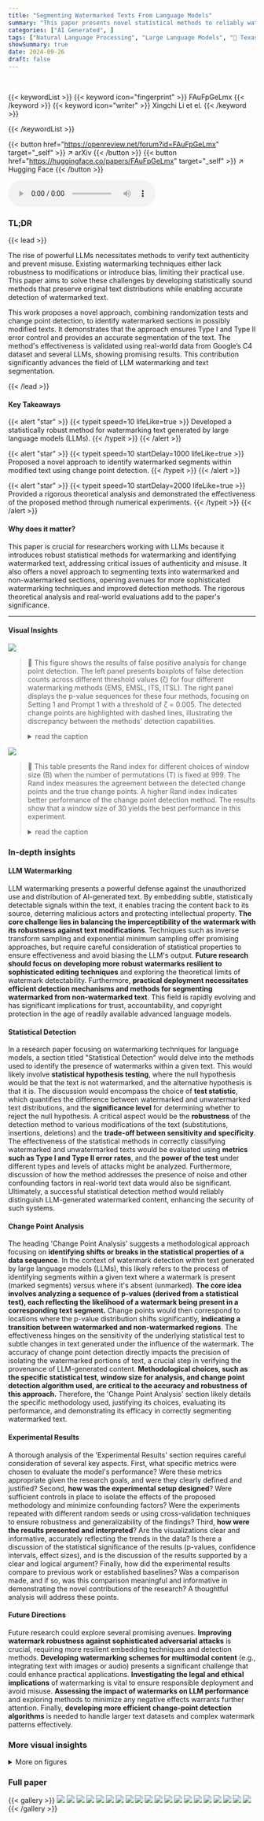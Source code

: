 ```yaml
---
title: "Segmenting Watermarked Texts From Language Models"
summary: "This paper presents novel statistical methods to reliably watermark and segment LLMs-generated text, ensuring source traceability even after user modifications."
categories: ["AI Generated", ]
tags: ["Natural Language Processing", "Large Language Models", "🏢 Texas A&M University",]
showSummary: true
date: 2024-09-26
draft: false
---
```


<br>

{{< keywordList >}}
{{< keyword icon="fingerprint" >}} FAuFpGeLmx {{< /keyword >}}
{{< keyword icon="writer" >}} Xingchi Li et el. {{< /keyword >}}
 
{{< /keywordList >}}

{{< button href="https://openreview.net/forum?id=FAuFpGeLmx" target="_self" >}}
↗ arXiv
{{< /button >}}
{{< button href="https://huggingface.co/papers/FAuFpGeLmx" target="_self" >}}
↗ Hugging Face
{{< /button >}}



<audio controls>
    <source src="https://ai-paper-reviewer.com/FAuFpGeLmx/podcast.wav" type="audio/wav">
    Your browser does not support the audio element.
</audio>


### TL;DR


{{< lead >}}

The rise of powerful LLMs necessitates methods to verify text authenticity and prevent misuse. Existing watermarking techniques either lack robustness to modifications or introduce bias, limiting their practical use. This paper aims to solve these challenges by developing statistically sound methods that preserve original text distributions while enabling accurate detection of watermarked text.

This work proposes a novel approach, combining randomization tests and change point detection, to identify watermarked sections in possibly modified texts. It demonstrates that the approach ensures Type I and Type II error control and provides an accurate segmentation of the text. The method's effectiveness is validated using real-world data from Google’s C4 dataset and several LLMs, showing promising results.  This contribution significantly advances the field of LLM watermarking and text segmentation.

{{< /lead >}}


#### Key Takeaways

{{< alert "star" >}}
{{< typeit speed=10 lifeLike=true >}} Developed a statistically robust method for watermarking text generated by large language models (LLMs). {{< /typeit >}}
{{< /alert >}}

{{< alert "star" >}}
{{< typeit speed=10 startDelay=1000 lifeLike=true >}} Proposed a novel approach to identify watermarked segments within modified text using change point detection. {{< /typeit >}}
{{< /alert >}}

{{< alert "star" >}}
{{< typeit speed=10 startDelay=2000 lifeLike=true >}} Provided a rigorous theoretical analysis and demonstrated the effectiveness of the proposed method through numerical experiments. {{< /typeit >}}
{{< /alert >}}

#### Why does it matter?
This paper is crucial for researchers working with LLMs because it introduces robust statistical methods for watermarking and identifying watermarked text, addressing critical issues of authenticity and misuse.  It also offers a novel approach to segmenting texts into watermarked and non-watermarked sections, opening avenues for more sophisticated watermarking techniques and improved detection methods. The rigorous theoretical analysis and real-world evaluations add to the paper's significance.

------
#### Visual Insights



![](https://ai-paper-reviewer.com/FAuFpGeLmx/figures_7_1.jpg)

> 🔼 This figure shows the results of false positive analysis for change point detection. The left panel presents boxplots of false detection counts across different threshold values (ζ) for four different watermarking methods (EMS, EMSL, ITS, ITSL). The right panel displays the p-value sequences for these four methods, focusing on Setting 1 and Prompt 1 with a threshold of ζ = 0.005. The detected change points are highlighted with dashed lines, illustrating the discrepancy between the methods' detection capabilities.
> <details>
> <summary>read the caption</summary>
> Figure 1: Left panel: boxplots of the number of false detections with respect to different thresholds ζ. Right panel: sequences of p-values from different methods in Setting 1 for Prompt 1 with threshold ζ = 0.005. The detected change point locations are marked with dashed lines at the index 157 for ITS and 158 for ITSL, respectively.
> </details>





![](https://ai-paper-reviewer.com/FAuFpGeLmx/tables_24_1.jpg)

> 🔼 This table presents the Rand index for different choices of window size (B) when the number of permutations (T) is fixed at 999.  The Rand index measures the agreement between the detected change points and the true change points. A higher Rand index indicates better performance of the change point detection method. The results show that a window size of 30 yields the best performance in this experiment.
> <details>
> <summary>read the caption</summary>
> Table C.1: Results for different choices of B when T = 999.
> </details>





### In-depth insights


#### LLM Watermarking
LLM watermarking presents a powerful defense against the unauthorized use and distribution of AI-generated text.  By embedding subtle, statistically detectable signals within the text, it enables tracing the content back to its source, deterring malicious actors and protecting intellectual property. **The core challenge lies in balancing the imperceptibility of the watermark with its robustness against text modifications**. Techniques such as inverse transform sampling and exponential minimum sampling offer promising approaches, but require careful consideration of statistical properties to ensure effectiveness and avoid biasing the LLM's output.  **Future research should focus on developing more robust watermarks resilient to sophisticated editing techniques** and exploring the theoretical limits of watermark detectability. Furthermore, **practical deployment necessitates efficient detection mechanisms and methods for segmenting watermarked from non-watermarked text**. This field is rapidly evolving and has significant implications for trust, accountability, and copyright protection in the age of readily available advanced language models.

#### Statistical Detection
In a research paper focusing on watermarking techniques for language models, a section titled "Statistical Detection" would delve into the methods used to identify the presence of watermarks within a given text.  This would likely involve **statistical hypothesis testing**, where the null hypothesis would be that the text is not watermarked, and the alternative hypothesis is that it is.  The discussion would encompass the choice of **test statistic**, which quantifies the difference between watermarked and unwatermarked text distributions, and the **significance level** for determining whether to reject the null hypothesis.  A critical aspect would be the **robustness** of the detection method to various modifications of the text (substitutions, insertions, deletions) and the **trade-off between sensitivity and specificity**.  The effectiveness of the statistical methods in correctly classifying watermarked and unwatermarked texts would be evaluated using **metrics such as Type I and Type II error rates**, and the **power of the test** under different types and levels of attacks might be analyzed.  Furthermore, discussion of how the method addresses the presence of noise and other confounding factors in real-world text data would also be significant. Ultimately, a successful statistical detection method would reliably distinguish LLM-generated watermarked content, enhancing the security of such systems.

#### Change Point Analysis
The heading 'Change Point Analysis' suggests a methodological approach focusing on **identifying shifts or breaks in the statistical properties of a data sequence**. In the context of watermark detection within text generated by large language models (LLMs), this likely refers to the process of identifying segments within a given text where a watermark is present (marked segments) versus where it's absent (unmarked).  **The core idea involves analyzing a sequence of p-values (derived from a statistical test), each reflecting the likelihood of a watermark being present in a corresponding text segment.**  Change points would then correspond to locations where the p-value distribution shifts significantly, **indicating a transition between watermarked and non-watermarked regions**.  The effectiveness hinges on the sensitivity of the underlying statistical test to subtle changes in text generated under the influence of the watermark.  The accuracy of change point detection directly impacts the precision of isolating the watermarked portions of text, a crucial step in verifying the provenance of LLM-generated content.  **Methodological choices, such as the specific statistical test, window size for analysis, and change point detection algorithm used, are critical to the accuracy and robustness of this approach.**  Therefore, the 'Change Point Analysis' section likely details the specific methodology used, justifying its choices, evaluating its performance, and demonstrating its efficacy in correctly segmenting watermarked text.

#### Experimental Results
A thorough analysis of the 'Experimental Results' section requires careful consideration of several key aspects.  First, what specific metrics were chosen to evaluate the model's performance?  Were these metrics appropriate given the research goals, and were they clearly defined and justified? Second, **how was the experimental setup designed**?  Were sufficient controls in place to isolate the effects of the proposed methodology and minimize confounding factors?  Were the experiments repeated with different random seeds or using cross-validation techniques to ensure robustness and generalizability of the findings? Third, **how were the results presented and interpreted**? Are the visualizations clear and informative, accurately reflecting the trends in the data? Is there a discussion of the statistical significance of the results (p-values, confidence intervals, effect sizes), and is the discussion of the results supported by a clear and logical argument? Finally, how did the experimental results compare to previous work or established baselines? Was a comparison made, and if so, was this comparison meaningful and informative in demonstrating the novel contributions of the research? A thoughtful analysis will address these points.

#### Future Directions
Future research could explore several promising avenues.  **Improving watermark robustness against sophisticated adversarial attacks** is crucial, requiring more resilient embedding techniques and detection methods.  **Developing watermarking schemes for multimodal content** (e.g., integrating text with images or audio) presents a significant challenge that could enhance practical applications.  **Investigating the legal and ethical implications** of watermarking is vital to ensure responsible deployment and avoid misuse. **Assessing the impact of watermarks on LLM performance** and exploring methods to minimize any negative effects warrants further attention.  Finally, **developing more efficient change-point detection algorithms** is needed to handle larger text datasets and complex watermark patterns effectively.


### More visual insights

<details>
<summary>More on figures
</summary>


![](https://ai-paper-reviewer.com/FAuFpGeLmx/figures_8_1.jpg)

> 🔼 This figure presents the performance of four watermarking methods (EMS, EMSL, ITS, ITSL) in identifying change points under different attack settings.  The Rand index is used to measure the similarity between the clusters of detected change points and the true clusters. The boxplots show the distribution of Rand indices across different threshold values (ζ) for each method and setting. The settings vary in the types and number of attacks applied (insertion and/or substitution) to the original watermarked text. Higher Rand indices indicate better performance in accurately identifying the correct change point locations. The figure shows that EMS generally performs better than the other methods.
> <details>
> <summary>read the caption</summary>
> Figure 2: The boxplots of the Rand index comparing the clusters identified through the detected change points with the true clusters separated by the true change points with respect to different thresholds ζ.
> </details>



![](https://ai-paper-reviewer.com/FAuFpGeLmx/figures_9_1.jpg)

> 🔼 The figure shows the results of false positive analysis. The left panel shows boxplots of the number of false detections for four watermarking methods (EMS, EMSL, ITS, ITSL) at various thresholds. The right panel displays sequences of p-values for the same methods for a single prompt. Dashed lines indicate the detected change points.
> <details>
> <summary>read the caption</summary>
> Figure 1: Left panel: boxplots of the number of false detections with respect to different thresholds (ζ). Right panel: sequences of p-values from different methods in Setting 1 for Prompt 1 with threshold ζ = 0.005. The detected change point locations are marked with dashed lines at the index 157 for ITS and 158 for ITSL, respectively.
> </details>



![](https://ai-paper-reviewer.com/FAuFpGeLmx/figures_20_1.jpg)

> 🔼 This figure shows the p-value sequences for the first 10 prompts from the Google C4 dataset using the openai-community/gpt2 language model.  The p-values are grouped by four settings (representing different watermarking scenarios), each setting using four different distance metrics (EMS, EMSL, ITS, ITSL) to calculate the p-values.  The plots visualize the distribution of p-values for each setting and metric across each prompt, providing insight into the performance of different methods under varied conditions.
> <details>
> <summary>read the caption</summary>
> Figure B.1: Sequences of p-values for the first 10 prompts extracted from the Google C4 dataset for LLM openai-community/gpt2, organized into groups of four consecutive rows, each group corresponding to a distinct setting. Within each group, the rows represent p-values calculated using four different distance metrics: EMS, EMSL, ITS, and ITSL.
> </details>



![](https://ai-paper-reviewer.com/FAuFpGeLmx/figures_20_2.jpg)

> 🔼 The figure contains two panels. The left panel shows boxplots of the number of false detections obtained using four different watermarking methods (EMS, EMSL, ITS, ITSL) at different p-value thresholds. The right panel displays the sequences of p-values for each method in Setting 1 (no change point) for Prompt 1 using a threshold of 0.005.  Dashed lines indicate the detected change point locations. ITS and ITSL methods yield change points at indices 157 and 158 respectively.
> <details>
> <summary>read the caption</summary>
> Figure 1: Left panel: boxplots of the number of false detections with respect to different thresholds ζ. Right panel: sequences of p-values from different methods in Setting 1 for Prompt 1 with threshold ζ = 0.005. The detected change point locations are marked with dashed lines at the index 157 for ITS and 158 for ITSL, respectively.
> </details>



![](https://ai-paper-reviewer.com/FAuFpGeLmx/figures_21_1.jpg)

> 🔼 The left panel of Figure 1 shows boxplots of the number of false detections using different thresholds. The right panel displays the p-value sequences of four watermark detection methods under Setting 1 (no change point), using a threshold of 0.005. The dashed lines highlight the detected change points.
> <details>
> <summary>read the caption</summary>
> Figure 1: Left panel: boxplots of the number of false detections with respect to different thresholds (. Right panel: sequences of p-values from different methods in Setting 1 for Prompt 1 with threshold  ζ = 0.005. The detected change point locations are marked with dashed lines at the index 157 for ITS and 158 for ITSL, respectively.
> </details>



![](https://ai-paper-reviewer.com/FAuFpGeLmx/figures_21_2.jpg)

> 🔼 This figure shows the performance of four watermark detection methods (EMS, EMSL, ITS, ITSL) in identifying change points in texts subjected to insertion and substitution attacks.  The Rand index, a measure of cluster similarity, is used to compare the clusters identified by the methods to the true clusters. The boxplots summarize the Rand index values obtained at different p-value thresholds (ζ), representing different levels of strictness in change point detection. The results are displayed separately for three different attack scenarios (Settings 2-4) that vary in the type and number of changes introduced.
> <details>
> <summary>read the caption</summary>
> Figure 2: The boxplots of the Rand index comparing the clusters identified through the detected change points with the true clusters separated by the true change points with respect to different thresholds ζ.
> </details>



![](https://ai-paper-reviewer.com/FAuFpGeLmx/figures_22_1.jpg)

> 🔼 The left panel of the figure shows boxplots of the number of false detections for different watermark detection methods (EMS, EMSL, ITS, ITSL) against various threshold values (ζ).  The right panel displays the p-value sequences for the four methods in Setting 1, using Prompt 1 and a threshold of ζ = 0.005. Dashed lines indicate where change points are detected.
> <details>
> <summary>read the caption</summary>
> Figure 1: Left panel: boxplots of the number of false detections with respect to different thresholds (ζ). Right panel: sequences of p-values from different methods in Setting 1 for Prompt 1 with threshold ζ = 0.005. The detected change point locations are marked with dashed lines at the index 157 for ITS and 158 for ITSL, respectively.
> </details>



![](https://ai-paper-reviewer.com/FAuFpGeLmx/figures_23_1.jpg)

> 🔼 The figure contains two panels. The left panel shows boxplots of the number of false detections for different methods (EMS, EMSL, ITS, ITSL) against various p-value thresholds. The right panel displays sequences of p-values obtained from four different methods (EMS, EMSL, ITS, ITSL) for a specific prompt (Prompt 1) in Setting 1, using a p-value threshold of 0.005. The detected change points are indicated by dashed lines at indices 157 for ITS and 158 for ITSL.
> <details>
> <summary>read the caption</summary>
> Figure 1: Left panel: boxplots of the number of false detections with respect to different thresholds ζ. Right panel: sequences of p-values from different methods in Setting 1 for Prompt 1 with threshold ζ = 0.005. The detected change point locations are marked with dashed lines at the index 157 for ITS and 158 for ITSL, respectively.
> </details>



![](https://ai-paper-reviewer.com/FAuFpGeLmx/figures_23_2.jpg)

> 🔼 This figure compares the performance of four watermarking methods (EMS, EMSL, ITS, ITSL) in identifying change points in texts subjected to insertion and substitution attacks. The Rand index, a measure of clustering similarity, is calculated for each method across various threshold values (ζ). The boxplots show the distribution of Rand indices across different attack scenarios. Higher Rand indices indicate better performance in correctly identifying watermarked segments.
> <details>
> <summary>read the caption</summary>
> Figure 2: The boxplots of the Rand index comparing the clusters identified through the detected change points with the true clusters separated by the true change points with respect to different thresholds ζ.
> </details>



![](https://ai-paper-reviewer.com/FAuFpGeLmx/figures_24_1.jpg)

> 🔼 The figure shows the results of false positive analysis for different methods and thresholds. The left panel displays boxplots of the number of false detections for various thresholds, providing a visual representation of the performance of each method in identifying true change points. The right panel illustrates p-value sequences for different methods in a specific setting, highlighting the identified change points (marked by dashed lines) for comparison.
> <details>
> <summary>read the caption</summary>
> Figure 1: Left panel: boxplots of the number of false detections with respect to different thresholds (ζ). Right panel: sequences of p-values from different methods in Setting 1 for Prompt 1 with threshold ζ = 0.005. The detected change point locations are marked with dashed lines at the index 157 for ITS and 158 for ITSL, respectively.
> </details>



</details>






### Full paper

{{< gallery >}}
<img src="https://ai-paper-reviewer.com/FAuFpGeLmx/1.png" class="grid-w50 md:grid-w33 xl:grid-w25" />
<img src="https://ai-paper-reviewer.com/FAuFpGeLmx/2.png" class="grid-w50 md:grid-w33 xl:grid-w25" />
<img src="https://ai-paper-reviewer.com/FAuFpGeLmx/3.png" class="grid-w50 md:grid-w33 xl:grid-w25" />
<img src="https://ai-paper-reviewer.com/FAuFpGeLmx/4.png" class="grid-w50 md:grid-w33 xl:grid-w25" />
<img src="https://ai-paper-reviewer.com/FAuFpGeLmx/5.png" class="grid-w50 md:grid-w33 xl:grid-w25" />
<img src="https://ai-paper-reviewer.com/FAuFpGeLmx/6.png" class="grid-w50 md:grid-w33 xl:grid-w25" />
<img src="https://ai-paper-reviewer.com/FAuFpGeLmx/7.png" class="grid-w50 md:grid-w33 xl:grid-w25" />
<img src="https://ai-paper-reviewer.com/FAuFpGeLmx/8.png" class="grid-w50 md:grid-w33 xl:grid-w25" />
<img src="https://ai-paper-reviewer.com/FAuFpGeLmx/9.png" class="grid-w50 md:grid-w33 xl:grid-w25" />
<img src="https://ai-paper-reviewer.com/FAuFpGeLmx/10.png" class="grid-w50 md:grid-w33 xl:grid-w25" />
<img src="https://ai-paper-reviewer.com/FAuFpGeLmx/11.png" class="grid-w50 md:grid-w33 xl:grid-w25" />
<img src="https://ai-paper-reviewer.com/FAuFpGeLmx/12.png" class="grid-w50 md:grid-w33 xl:grid-w25" />
<img src="https://ai-paper-reviewer.com/FAuFpGeLmx/13.png" class="grid-w50 md:grid-w33 xl:grid-w25" />
<img src="https://ai-paper-reviewer.com/FAuFpGeLmx/14.png" class="grid-w50 md:grid-w33 xl:grid-w25" />
<img src="https://ai-paper-reviewer.com/FAuFpGeLmx/15.png" class="grid-w50 md:grid-w33 xl:grid-w25" />
<img src="https://ai-paper-reviewer.com/FAuFpGeLmx/16.png" class="grid-w50 md:grid-w33 xl:grid-w25" />
<img src="https://ai-paper-reviewer.com/FAuFpGeLmx/17.png" class="grid-w50 md:grid-w33 xl:grid-w25" />
<img src="https://ai-paper-reviewer.com/FAuFpGeLmx/18.png" class="grid-w50 md:grid-w33 xl:grid-w25" />
<img src="https://ai-paper-reviewer.com/FAuFpGeLmx/19.png" class="grid-w50 md:grid-w33 xl:grid-w25" />
<img src="https://ai-paper-reviewer.com/FAuFpGeLmx/20.png" class="grid-w50 md:grid-w33 xl:grid-w25" />
{{< /gallery >}}
